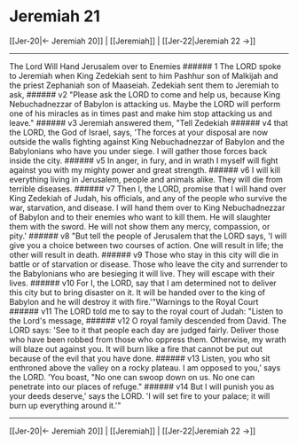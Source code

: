 # Jeremiah 21

[[Jer-20|← Jeremiah 20]] | [[Jeremiah]] | [[Jer-22|Jeremiah 22 →]]
***

The Lord Will Hand Jerusalem over to Enemies ###### 1 The LORD spoke to Jeremiah when King Zedekiah sent to him Pashhur son of Malkijah and the priest Zephaniah son of Maaseiah. Zedekiah sent them to Jeremiah to ask, ###### v2 "Please ask the LORD to come and help us, because King Nebuchadnezzar of Babylon is attacking us. Maybe the LORD will perform one of his miracles as in times past and make him stop attacking us and leave." ###### v3 Jeremiah answered them, "Tell Zedekiah ###### v4 that the LORD, the God of Israel, says, 'The forces at your disposal are now outside the walls fighting against King Nebuchadnezzar of Babylon and the Babylonians who have you under siege. I will gather those forces back inside the city. ###### v5 In anger, in fury, and in wrath I myself will fight against you with my mighty power and great strength. ###### v6 I will kill everything living in Jerusalem, people and animals alike. They will die from terrible diseases. ###### v7 Then I, the LORD, promise that I will hand over King Zedekiah of Judah, his officials, and any of the people who survive the war, starvation, and disease. I will hand them over to King Nebuchadnezzar of Babylon and to their enemies who want to kill them. He will slaughter them with the sword. He will not show them any mercy, compassion, or pity.' ###### v8 "But tell the people of Jerusalem that the LORD says, 'I will give you a choice between two courses of action. One will result in life; the other will result in death. ###### v9 Those who stay in this city will die in battle or of starvation or disease. Those who leave the city and surrender to the Babylonians who are besieging it will live. They will escape with their lives. ###### v10 For I, the LORD, say that I am determined not to deliver this city but to bring disaster on it. It will be handed over to the king of Babylon and he will destroy it with fire.'"Warnings to the Royal Court ###### v11 The LORD told me to say to the royal court of Judah: "Listen to the Lord's message, ###### v12 O royal family descended from David. The LORD says: 'See to it that people each day are judged fairly. Deliver those who have been robbed from those who oppress them. Otherwise, my wrath will blaze out against you. It will burn like a fire that cannot be put out because of the evil that you have done. ###### v13 Listen, you who sit enthroned above the valley on a rocky plateau. I am opposed to you,' says the LORD. 'You boast, "No one can swoop down on us. No one can penetrate into our places of refuge." ###### v14 But I will punish you as your deeds deserve,' says the LORD. 'I will set fire to your palace; it will burn up everything around it.'"

***
[[Jer-20|← Jeremiah 20]] | [[Jeremiah]] | [[Jer-22|Jeremiah 22 →]]
